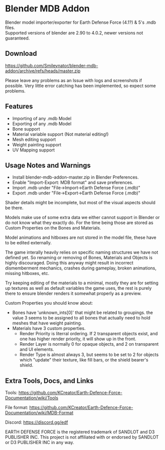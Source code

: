 # Blender MDB Addon
Blender model importer/exporter for Earth Defense Force (4.1?) & 5's .mdb files.  
Supported versions of blender are 2.90 to 4.0.2, newer versions not guaranteed.

## Download
https://github.com/Smileynator/blender-mdb-addon/archive/refs/heads/master.zip

Please leave any problems as an Issue with logs and screenshots if possible.
Very little error catching has been implemented, so expect some problems.

## Features
- Importing of any .mdb Model
- Exporting of any .mdb Model
- Bone support
- Material variable support (Not material editing!)
- Mesh editing support
- Weight painting support
- UV Mapping support

## Usage Notes and Warnings
- Install blender-mdb-addon-master.zip in Blender Preferences.
- Enable "Import-Export: MDB format" and save preferences.
- Import .mdb under "File->Import->Earth Defense Force (.mdb)"
- Export .mdb under "File->Export->Earth Defense Force (.mdb)"

Shader details might be incomplete, but most of the visual aspects should be there.

Models make use of some extra data we either cannot support in Blender or do not know what they exactly do. For the time being those are stored as Custom Properties on the Bones and Materials.

Model animations and hitboxes are not stored in the model file, these have to be edited externally.

The game interally heavily relies on specific naming structures we have not defined yet. So renaming or removing of Bones, Materials and Objects is highly discouraged. Doing this anyway might result in incorrect dismemberment mechanics, crashes during gameplay, broken animations, missing hitboxes, etc.

Try keeping editing of the materials to a minimal, mostly they are for setting up textures as well as default variables the game uses, the rest is purely there to ensure blender renders it somewhat properly as a preview.

Custom Properties you should know about:
- Bones have 'unknown_ints[0]' that might be related to groupings. the value 3 seems to be assigned to all bones that actually need to hold meshes that have weight painting.
- Materials have 3 custom properties.
  - Render Priority is literral ordering. If 2 transparent objects exist, and one has higher render priority, it will show up in the front.
  - Render Layer is normally 0 for opaque objects, and 2 on transparent and UI elements.
  - Render Type is almost always 3, but seems to be set to 2 for objects which "update" their texture, like fill bars, or the shield bearer's shield.

## Extra Tools, Docs, and Links
Tools: https://github.com/KCreator/Earth-Defence-Force-Documentation/wiki/Tools

File format: https://github.com/KCreator/Earth-Defence-Force-Documentation/wiki/MDB-Format

Discord: https://discord.gg/edf

EARTH DEFENSE FORCE is the registered trademark of SANDLOT and D3 PUBLISHER INC. This project is not affiliated with or endorsed by SANDLOT or D3 PUBLISHER INC in any way.
